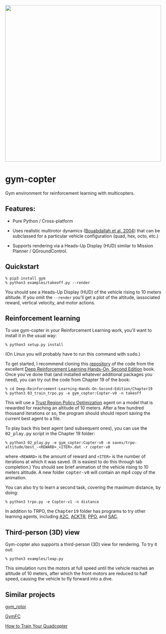 <img src="hud.gif" width=500>

# gym-copter
Gym environment for reinforcement learning with multicopters.  

## Features:

* Pure Python / Cross-platform

* Uses realistic multirotor dynamics
([Bouabdallah et al. 2004](https://infoscience.epfl.ch/record/97532/files/325.pdf)) that can be
subclassed for a particular vehicle configuration (quad, hex, octo, etc.)

* Supports rendering via a Heads-Up Display (HUD) similar to Mission Planner / QGroundControl.

## Quickstart

```
% pip3 install gym
% python3 examples/takeoff.py --render
```

You should see a Heads-Up Display (HUD) of the vehicle rising to 10 meters altitude.  If you omit the
```--render``` you'll get a plot of the altitude, iassociated reward, vertical velocity, and motor actions.

## Reinforcement learning

To use gym-copter in your Reinforcement Learning work, you'll want to install it in the usual way:

```
% python3 setup.py install
```

(On Linux you will probably have to run this command with <tt>sudo</tt>.)

To get started, I recommend cloning this
[repository](https://github.com/PacktPublishing/Deep-Reinforcement-Learning-Hands-On-Second-Edition)
of the code from the excellent
[Deep Reinforcement Learning Hands-On, Second Edition](https://www.amazon.com/Deep-Reinforcement-Learning-Hands-Q-networks-ebook/dp/B076H9VQH6) book.  Once you've done that (and installed whatever additional
packages you need), you can try out the code from Chapter 19 of the book:

```
% cd Deep-Reinforcement-Learning-Hands-On-Second-Edition/Chapter19
% python3 03_train_trpo.py -e gym_copter:Copter-v0 -n takeoff
```

This will use a [Trust Region Policy Optimization](https://arxiv.org/abs/1502.05477) agent on a model
that is rewarded for reaching an altitude of 10 meters.  After a few hundred
thousand iterations or so, the program should should report saving the current
best agent to a file.  

To play back this best agent (and subsequent ones), you can use the <tt>02\_play.py</tt> script in
the Chapter 19 folder:

```
% python3 02_play.py -e gym_copter:Copter-v0 -m saves/trpo-altitude/best_-<REWARD>_<ITER>.dat -r copter-v0
```

where ```<REWARD>``` is the amount of reward and ```<ITER>``` is the number of iterations at which it was saved.
(It is easiest to do this through tab completion.) You should see brief animation of the vehicle rising to
10 meters altitude.  A new folder <tt>copter-v0</tt> will contain an mp4 copy of the animation.

You can also try to learn a second task, covering the maximum distance, by doing:

```
% python3 trpo.py -e Copter-v1 -n distance
```
In addition to TRPO, the <tt>Chapter19</tt> folder has programs to try other learning agents, including
[A2C](https://arxiv.org/abs/1506.02438), 
[ACKTR](https://arxiv.org/abs/1708.05144), 
[PPO](https://arxiv.org/abs/1707.06347), 
and [SAC](https://arxiv.org/abs/1801.01290).

## Third-person (3D) view

Gym-copter also supports a third-person (3D) view for rendering.  To try it out:

```
% python3 examples/leap.py
```

This simulation runs the motors at full speed until the vehicle reaches an altitude of 10 meters, after which the front motors
are reduced to half speed, causing the vehicle to fly forward into a dive.

## Similar projects

[gym\_rotor](https://github.com/inkyusa/gym_rotor)

[GymFC](https://github.com/wil3/gymfc)

[How to Train Your Quadcopter](https://towardsdatascience.com/how-to-train-your-quadcopter-adventures-in-machine-learning-algorithms-e6ee5033fd61)
